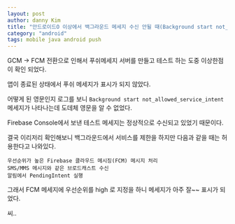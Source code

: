 ```yaml
---
layout: post
author: danny Kim
title: "안드로이드O 이상에서 백그라운드 메세지 수신 안될 때(Background start not_allowed_service_intent)"
category: "android"
tags: mobile java android push
---
```


GCM -> FCM 전환으로 인해서 푸쉬메세지 서버를 만들고 테스트 하는 도중
이상한점이 확인 되었다.

앱이 종료된 상태에서 푸쉬 메세지가 표시가 되지 않았다.

어떻게 된 영문인지 로그를 보니
`Background start not_allowed_service_intent`
메세지가 나타나는데
도데체 영문을 알 수 없었다.

Firebase Console에서 보낸 테스트 메세지는 정상적으로 수신되고 있었기 때문이다.

결국 이리저리 확인해보니 백그라운드에서 서비스를 제한을 하지만 다음과 같을 때는 허용한다고 나와있다.

```
우선순위가 높은 Firebase 클라우드 메시징(FCM) 메시지 처리
SMS/MMS 메시지와 같은 브로드캐스트 수신
알림에서 PendingIntent 실행
```

그래서 FCM 메세지에 우선순위를 high 로 지정을 하니 메세지가 아주 잘~~ 표시가 되었다.

씨..